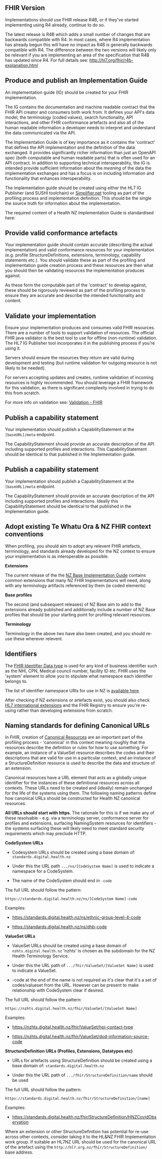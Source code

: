 FHIR Version
----------------

Implementations should use FHIR release R4B, or if they've started implementing using R4 already, continue to do so.

The latest release is R4B which adds a small number of changes that are backwards compatible with R4. In most cases, where R4 implementation has already begun this will have no impact as R4B is generally backwards compatible with R4. The difference between the two versions will likely only be relevant if you are implementing an area of the specification that R4B has updated since R4. For full details see: <http://hl7.org/fhir/r4b-explanation.html>


Produce and publish an Implementation Guide
-----------------------------------------------

An implementation guide (IG) should be created for your FHIR implementation.

The IG contains the documentation and machine readable contract that the FHIR API creator and consumers both work from. It defines your API's data model, the terminology (coded values), search functionality, API interactions, and other FHIR conformance artefacts and also all of the human readable information a developer needs to interpret and understand the data communicated via the API.

The Implementation Guide is of key importance as it contains the 'contract' that defines the API implementation and the definition of the data exchanged. It provides significantly richer information than just an OpenAPI spec (both computable and human readable parts) that is often used for an API contract. In addition to supporting technical interoperability, the IG is intended provide sufficient information about the *meaning* of the data the implementation exchanges and has a focus is on including information and functionality that enhances interoperability.

The implementation guide should be created using either the HL7 IG Publisher (and SUSHI toolchain) or [Simplifier.net](http://simplifier.net/ "http://Simplifier.net") tooling as part of the profiling process and implementation definition. This should be the single the source truth for information about the implementation.

The required content of a Health NZ Implementation Guide is standardised here:


Provide valid conformance artefacts 
---------------------------------------------------------------

Your implementation guide should contain accurate (describing the actual implementation) and valid conformance resources for your implementation (e.g. profile StructureDefinitions, extensions, terminology, capability statements etc.). You should validate these as part of the profiling and implementation guide creation process and these resources are then what you should then be validating resources the implementation produces against.

As these form the computable part of the 'contract' to develop against, these should be rigorously reviewed as part of the profiling process to ensure they are accurate and describe the intended functionality and content.

Validate your implementation
--------------------------------

Ensure your implementation produces and consumes valid FHIR resources. There are a number of tools to support validation of resources. The official FHIR java validator is the best tool to use for offline (non-runtime) validation. The HL7 IG Publisher tool incorporates it in the publishing process if you're using it.

Servers should ensure the resources they return are valid during development and testing (but runtime validation for outgoing resource is not likely to be needed).

For servers accepting updates and creates, runtime validation of incoming resources is highly recommended. You should leverage a FHIR framework for this validation, as there is significant complexity involved in trying to do this from scratch.

For more info on validation see: [Validation - FHIR](https://www.hl7.org/fhir/validation.html)


Publish a capability statement
----------------------------------

Your implementation should publish a CapabilityStatement at the `[baseURL]/meta` endpoint.

The CapabilityStatement should provide an accurate description of the API including supported profiles and interactions. This CapabilityStatement should be identical to that published in the Implementation guide.


Publish a capability statement
----------------------------------

Your implementation should publish a CapabilityStatement at the `[baseURL]/meta` endpoint.

The CapabilityStatement should provide an accurate description of the API including supported profiles and interactions. Ideally this CapabilityStatement should be identical to that published in the Implementation guide.


Adopt existing Te Whatu Ora & NZ FHIR context conventions
----------------------------------------------------

When profiling, you should aim to adopt any relevent FHIR artefacts, terminology, and standards already developed for the NZ context to ensure your implementation is as interoperable as possible.

**Extensions**

The current release of the the [NZ Base Implementation Guide](https://fhir.org.nz/ig/base/ "https://fhir.org.nz/ig/base/") contains common extensions that many NZ FHIR Implementations will need, along with any terminology artifacts referenced by them (ie coded elements)

**Base profiles**

The second (and subsequent releases) of NZ Base aim to add to the extensions already published and additionally include a number of NZ Base profiles that should be your starting point for profiling relevant resources.

**Terminology**

Terminology in the above two have also been created, and you should re-use these wherever relevent.


Identifiers
----------------------------------------------------

The [FHIR Identifier Data type](https://www.hl7.org/fhir/datatypes.html#Identifier "https://www.hl7.org/fhir/datatypes.html#Identifier") is used for any kind of business identifier such as the NHI, CPN, Medical council number, facility ID etc. FHIR uses the 'system' element to allow you to stipulate what namespace each identifier belongs to.

The list of identifier namespace URIs for use in NZ is [available here](https://fhir.org.nz/ig/base/namingSystems.html).

After checking if NZ extensions or artefacts exist, you should also check [HL7 international extensions](https://fhir.org.nz/ig/base/namingSystems.html) and the FHIR Registry to ensure you're re-using rather than developing extensions from scratch.


Naming standards for defining Canonical URLs
------------------------------------------------

In FHIR, creation of [Canonical Resources](https://build.fhir.org/canonicalresource.html "https://build.fhir.org/canonicalresource.html") are an important part of the profiling process - 'canonical' in this context meaning roughly that the resources describe the definition or rules for how to use something. For example, an instance of a ValueSet resource describes the codes and their descriptions that are valid for use in a particular context, and an instance of a StructureDefinition resource is used to describe the data and structure of an extension.

Canonical resources have a URL element that acts as a globally unique identifier for the instances of these definitional resources across all contexts. These URLs need to be created and (ideally) remain unchanged for the life of the systems using them. The following naming patterns define how canonical URLs should be constructed for Health NZ canonical resources.

**All URLs should start with https**. The rationale for this is if we make any of these resolvable - e.g. via a terminology server, conformance server for profiles and extensions, surfacing NamingSystem resources for identifiers - the systems surfacing these will likely need to meet standard security requirements which may preclude HTTP.

**CodeSystem URLs**

-   Codesystem URLs should be created using a base domain of: `standards.digital.health.nz`

-   Under this the URL path `.../ns/[CodeSystem Name]` is used to indicate a namespace for a CodeSystem.

-   The name of the CodeSystem should end in `-code`

The full URL should follow the pattern:

`https://standards.digital.health.nz/ns/[CodeSystem Name]-code`

Examples:

-   <https://standards.digital.health.nz/ns/ethnic-group-level-4-code>

-   <https://standards.digital.health.nz/ns/dhb-code>

**ValueSet URLs**

-   ValueSet URLs should be created using a base domain of `nzhts.digital.health.nz` 'nzhts' is chosen as the subdomain for the NZ Health Terminology Service.

-   Under this the URL path of `.../fhir/ValueSet/[ValueSet Name]` is used to indicate a ValueSet.

-   -code at the end of the name is not required as it's clear that it's a set of codes/valueset from the URL. However can be present to make relationship with CodeSystem clear if desired.

The full URL should follow the pattern:

`https://nzhts.digital.health.nz/fhir/ValueSet/[ValueSet Name]`

Examples:

-   <https://nzhts.digital.health.nz/fhir/ValueSet/hpi-contact-type>

-   <https://nzhts.digital.health.nz/fhir/ValueSet/dod-information-source-code>

**StructureDefinition URLs (Profiles, Extensions, Datatypes etc)**

-   URLs for artefacts using StructureDefinition should be created using a base domain of: `standards.digital.health.nz`

-   Under this the URL path of `.../fhir/StructureDefinition/name` should be used

The full URL should follow the pattern:

`https://standards.digital.health.nz/fhir/StructureDefinition/[name]`

Examples:

-   <https://standards.digital.health.nz/fhir/StructureDefinition/HNZCovidObservation>

Where an extension or other StructureDefinition has potential for re-use across other contexts, consider taking it to the HL&NZ FHIR Implementation work group. If suitable an HL7NZ URL should be used for the canonical URL of the artefact using the `http://hl7.org.nz/fhir/StructureDefinition/` base address.

